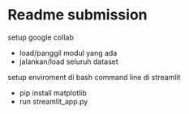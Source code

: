 # Readme submission

setup google collab
- load/panggil modul yang ada
- jalankan/load seluruh dataset

setup enviroment di bash command line di streamlit
- pip install matplotlib
- run streamlit_app.py
